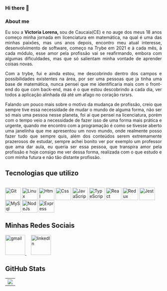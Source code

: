 ### Hi there 👋

### About me


<div align="justify">
 
  Eu sou a <strong>Victoria Lorena, </strong> sou de Caucaia(CE) e no auge dos meus 18 anos começo minha jornada em licenciatura em matemática, na qual é uma das minhas paixões, mas uns     anos depois, encontro meu atual interesse, desenvolvimento de software, começo na Trybe em 2021 e à cada mês, à cada módulo, esse amor pela profissão vai se reafirmando, embora com algumas dificuldades, mas que só salientam minha vontade de aprender coisas novas. 
  
  Com a trybe, fui e ainda estou, me descobrindo dentro dos campos e possibilidades existentes na área, por ser uma pessoas que ja tinha uma base de matemática, nunca pensei que me identificaria mais com o front-end do que com back-end, mas é o que estou descobrindo a cada dia, ver todos a aplicação alinhada dá até um afago no coração rsrsrs.
  
  Falando um pouco mais sobre o motivo da mudança de profissão, creio que sempre tive essa necessidade de mudar o mundo de alguma forma, não ser só mais uma pessoa nesse planeta, foi ai que pensei na licenciatura, porém com o tempo veio a necessidade de fazer isso de uma forma mais prática e urgente, quando me encontro com a programação é como se tivesse aberto uma janelinha que me apresentou um novo mundo, onde realmente posso fazer tudo que sempre quis, além dos conteúdos serem extremamente prazerosos de estudar, sempre achei bonito ver por exemplo um professor que ama dar aula, eu queria ser essa pessoa, que transpira amor pela profissão e hoje consigo me ver dessa forma, realizada com o que estudo e com minha futura e não tão distante profissão.
  
</div>

## Tecnologias que utilizo
<div style="display: inline_block"><br>
  <img align="center" alt="Git" height="40" width="50" src="https://cdn.jsdelivr.net/gh/devicons/devicon/icons/git/git-original.svg"> 
  <img align="center" alt="Linux" height="40" width="50" src="https://cdn.jsdelivr.net/gh/devicons/devicon/icons/linux/linux-original.svg">
  <img align="center" alt="Html" height="40" width="50" src="https://cdn.jsdelivr.net/gh/devicons/devicon/icons/html5/html5-plain-wordmark.svg">
  <img align="center" alt="Css" height="40" width="50" src="https://cdn.jsdelivr.net/gh/devicons/devicon/icons/css3/css3-plain-wordmark.svg">
  <img align="center" alt="JavaScript" height="40" width="50" src="https://cdn.jsdelivr.net/gh/devicons/devicon/icons/javascript/javascript-original.svg">
  <img align="center" alt="TypeScript" height="40" width="50" src="https://cdn.jsdelivr.net/gh/devicons/devicon/icons/typescript/typescript-original.svg">
  <img align="center" alt="React" height="40" width="50" src="https://cdn.jsdelivr.net/gh/devicons/devicon/icons/react/react-original-wordmark.svg">
  <img align="center" alt="Redux" height="40" width="50" src="https://cdn.jsdelivr.net/gh/devicons/devicon/icons/redux/redux-original.svg">
  <img align="center" alt="Jest" height="40" width="50" src="https://cdn.jsdelivr.net/gh/devicons/devicon/icons/jest/jest-plain.svg">
  <img align="center" alt="MySql" height="40" width="50" src="https://cdn.jsdelivr.net/gh/devicons/devicon/icons/mysql/mysql-original-wordmark.svg">
  <img align="center" alt="NodeJs" height="40" width="50" src="https://cdn.jsdelivr.net/gh/devicons/devicon/icons/nodejs/nodejs-original.svg">
  <img align="center" alt="Express" height="40" width="50" src="https://cdn.jsdelivr.net/gh/devicons/devicon/icons/express/express-original.svg">
</div>

## Minhas Redes Sociais
<div>
  <a style="margin-right: 15px;" href="mailto:victorialorenaf.gomes@gmail.com" target="_blank">
    <img width="64px" alt="gmail" src="https://www.google.com/imgres?imgurl=https%3A%2F%2Fe7.pngegg.com%2Fpngimages%2F132%2F138%2Fpng-clipart-gmail-icon-gmail-computer-icons-email-google-contacts-google-account-gmail-blue-angle.png&imgrefurl=https%3A%2F%2Fwww.pngegg.com%2Fpt%2Fpng-splvr&tbnid=RTEVMy6FoyfcoM&vet=12ahUKEwipg-W0zqP3AhXxCrkGHeqFCQ0QMygPegUIARDcAQ..i&docid=7yHxRyj8Q8V0XM&w=900&h=512&q=icone%20gmail%20png&ved=2ahUKEwipg-W0zqP3AhXxCrkGHeqFCQ0QMygPegUIARDcAQ" />
  </a>
  <a style="margin-right: 15px;" href="https://www.linkedin.com/in/victoria-lorena-393b05212/" target="_blank">
    <img width="64px" alt="linkedIn" src="https://www.google.com/imgres?imgurl=https%3A%2F%2Fcdn-icons-png.flaticon.com%2F512%2F174%2F174857.png&imgrefurl=https%3A%2F%2Fwww.flaticon.com%2Fbr%2Ficone-gratis%2Flinkedin_174857&tbnid=JdyXos__tp7KHM&vet=12ahUKEwjmm9bGzqP3AhVfN7kGHRjzCh0QMygAegUIARDHAQ..i&docid=vN5M6nzFDECBsM&w=512&h=512&q=icone%20linkedin%20png&ved=2ahUKEwjmm9bGzqP3AhVfN7kGHRjzCh0QMygAegUIARDHAQ" />
  </a>
</div>

## GitHub Stats
<table>
<tr><td>

  <a href="https://github.com/anuraghazra/github-readme-stats" rel="noopener noreferrer" target="_blank">
    <img align="center" src="https://github-readme-stats.vercel.app/api?username=VictoriaLorena&show_icons=true&theme=blue-green" />
  </a>

</td></tr>
</table>

<!--
**VictoriaLorena/VictoriaLorena** is a ✨ _special_ ✨ repository because its `README.md` (this file) appears on your GitHub profile.


- 🔭 I’m currently working on ...
- 🌱 I’m currently learning ...
- 👯 I’m looking to collaborate on ...
- 🤔 I’m looking for help with ...
- 💬 Ask me about ...
- 📫 How to reach me: ...
- 😄 Pronouns: ...
- ⚡ Fun fact: ...
-->
